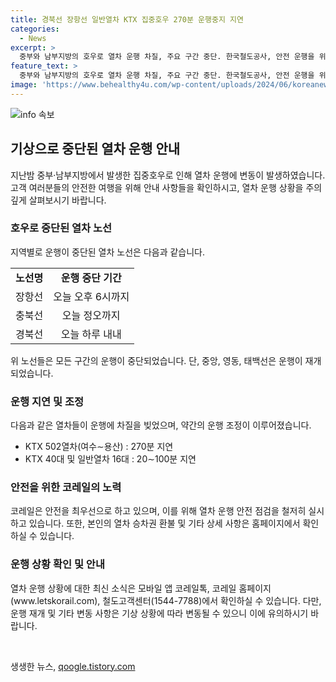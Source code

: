 ```yaml
---
title: 경북선 장항선 일반열차 KTX 집중호우 270분 운행중지 지연
categories:
  - News
excerpt: >
  중부와 남부지방의 호우로 열차 운행 차질, 주요 구간 중단. 한국철도공사, 안전 운행을 위해 경부선, 호남선 등 운행 중단 공지. 여수발 KTX 502열차 운행 270분 지연, 다른 열차들도 20∼100분 지연. 승차권 위약금 없이 자동 반환, 열차운행 상황은 홈페이지와 앱에서 확인 가능. 해당 기사의 점포는 상세한 열차 운행 상황과 환불 절차 등을 안내하고 있습니다.
feature_text: >
  중부와 남부지방의 호우로 열차 운행 차질, 주요 구간 중단. 한국철도공사, 안전 운행을 위해 경부선, 호남선 등 운행 중단 공지. 여수발 KTX 502열차 운행 270분 지연, 다른 열차들도 20∼100분 지연. 승차권 위약금 없이 자동 반환, 열차운행 상황은 홈페이지와 앱에서 확인 가능. 해당 기사의 점포는 상세한 열차 운행 상황과 환불 절차 등을 안내하고 있습니다.
image: 'https://www.behealthy4u.com/wp-content/uploads/2024/06/koreanews.jpg'
---
```


<p><img src="https://www.behealthy4u.com/wp-content/uploads/2024/06/koreanews.jpg" alt="info 속보" /></p>

<h2 data-ke-size="size26">기상으로 중단된 열차 운행 안내</h2>

<p data-ke-size="size16">지난밤 중부·남부지방에서 발생한 집중호우로 인해 열차 운행에 변동이 발생하였습니다. 고객 여러분들의 안전한 여행을 위해 안내 사항들을 확인하시고, 열차 운행 상황을 주의깊게 살펴보시기 바랍니다.</p>

<h3>호우로 중단된 열차 노선</h3>

<p data-ke-size="size16">지역별로 운행이 중단된 열차 노선은 다음과 같습니다.</p>

<table>
  <tr>
    <td style="text-align: center; height: 17px;"><b>노선명</b></td>
    <td style="text-align: center; height: 17px;"><b>운행 중단 기간</b></td>
  </tr>
  <tr>
    <td style="text-align: center; height: 17px;">장항선</td>
    <td style="text-align: center; height: 17px;">오늘 오후 6시까지</td>
  </tr>
  <tr>
    <td style="text-align: center; height: 17px;">충북선</td>
    <td style="text-align: center; height: 17px;">오늘 정오까지</td>
  </tr>
  <tr>
    <td style="text-align: center; height: 17px;">경북선</td>
    <td style="text-align: center; height: 17px;">오늘 하루 내내</td>
  </tr>
</table>

<p data-ke-size="size16">위 노선들은 모든 구간의 운행이 중단되었습니다. 단, 중앙, 영동, 태백선은 운행이 재개되었습니다.</p>

<h3>운행 지연 및 조정</h3>

<p data-ke-size="size16">다음과 같은 열차들이 운행에 차질을 빚었으며, 약간의 운행 조정이 이루어졌습니다.</p>

<ul>
  <li>KTX 502열차(여수∼용산) : 270분 지연</li>
  <li>KTX 40대 및 일반열차 16대 : 20∼100분 지연</li>
</ul>

<h3>안전을 위한 코레일의 노력</h3>

<p data-ke-size="size16">코레일은 안전을 최우선으로 하고 있으며, 이를 위해 열차 운행 안전 점검을 철저히 실시하고 있습니다. 또한, 본인의 열차 승차권 환불 및 기타 상세 사항은 홈페이지에서 확인하실 수 있습니다.</p>

<h3>운행 상황 확인 및 안내</h3>

<p data-ke-size="size16">열차 운행 상황에 대한 최신 소식은 모바일 앱 코레일톡, 코레일 홈페이지(www.letskorail.com), 철도고객센터(1544-7788)에서 확인하실 수 있습니다. 다만, 운행 재개 및 기타 변동 사항은 기상 상황에 따라 변동될 수 있으니 이에 유의하시기 바랍니다.</p>

<p data-ke-size="size16">&nbsp;</p>
생생한 뉴스, <a href="https://qoogle.tistory.com" rel="dofollow">qoogle.tistory.com</a>


